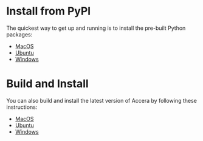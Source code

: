 [//]: # (Project: Accera)
[//]: # (Version: v1.2.4)

# Install from PyPI
The quickest way to get up and running is to install the pre-built Python packages:

* [MacOS](<Installing_Accera_on_MacOS.md>)
* [Ubuntu](<Installing_Accera_on_Ubuntu.md>)
* [Windows](<Installing_Accera_on_Windows.md>)

# Build and Install
You can also build and install the latest version of Accera by following these instructions:

* [MacOS](<Building_on_MacOS.md>)
* [Ubuntu](<Building_on_Ubuntu.md>)
* [Windows](<Building_on_Windows.md>)
